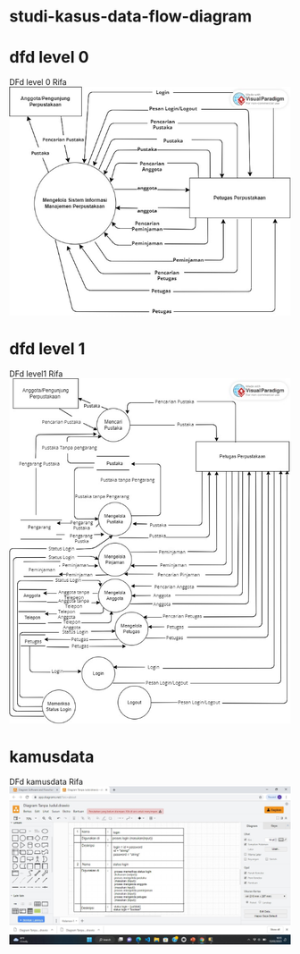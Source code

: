 # studi-kasus-data-flow-diagram
# dfd level 0
DFd level 0 Rifa 
![level0](img/Ripa.jpg)
# dfd level 1
DFd level1 Rifa
![level1](img/Rip.jpg)
# kamusdata
DFd kamusdata Rifa
![kamusdata](img/Rifa.jpeg) 
